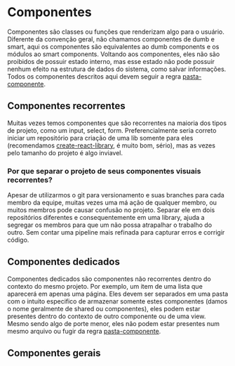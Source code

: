 # Componentes

Componentes são classes ou funções que renderizam algo para o usuário. Diferente da convenção geral, não chamamos componentes de dumb e smart, aqui os componentes são equivalentes ao dumb components e os módulos ao smart components. Voltando aos componentes, eles não são proibidos de possuir estado interno, mas esse estado não pode possuir nenhum efeito na estrutura de dados do sistema, como salvar informações. Todos os componentes descritos aqui devem seguir a regra [pasta-componente](/pages/structure/general.md).

## Componentes recorrentes

Muitas vezes temos componentes que são recorrentes na maioria dos tipos de projeto, como um input, select, form. Preferencialmente seria correto iniciar um repositório para criação de uma lib somente para eles (recomendamos [create-react-library](https://www.npmjs.com/package/create-react-library), é muito bom, sério), mas as vezes pelo tamanho do projeto é algo inviavel.

### Por que separar o projeto de seus componentes visuais recorrentes?

Apesar de utilizarmos o git para versionamento e suas branches para cada membro da equipe, muitas vezes uma má ação de qualquer membro, ou muitos membros pode causar confusão no projeto. Separar ele em dois repositórios diferentes e consequentemente em uma library, ajuda a segregar os membros para que um não possa atrapalhar o trabalho do outro. Sem contar uma pipeline mais refinada para capturar erros e corrigir código.

## Componentes dedicados

Componentes dedicados são componentes não recorrentes dentro do contexto do mesmo projeto. Por exemplo, um item de uma lista que aparecerá em apenas uma página. Eles devem ser separados em uma pasta com o intuito especifico de armazenar somente estes componentes (damos o nome geralmente de shared ou componentes), eles podem estar presentes dentro do contexto de outro componente ou de uma view. Mesmo sendo algo de porte menor, eles não podem estar presentes num mesmo arquivo ou fugir da regra [pasta-componente](/pages/structure/general.md).

## Componentes gerais

